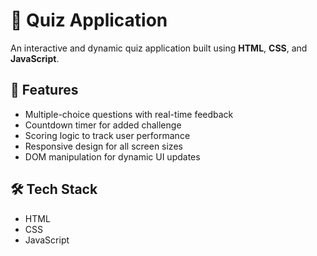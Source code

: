 # 🧠 Quiz Application 

An interactive and dynamic quiz application built using **HTML**, **CSS**, and **JavaScript**.

## 🚀 Features

- Multiple-choice questions with real-time feedback  
- Countdown timer for added challenge  
- Scoring logic to track user performance  
- Responsive design for all screen sizes  
- DOM manipulation for dynamic UI updates

## 🛠️ Tech Stack

- HTML 
- CSS 
- JavaScript
